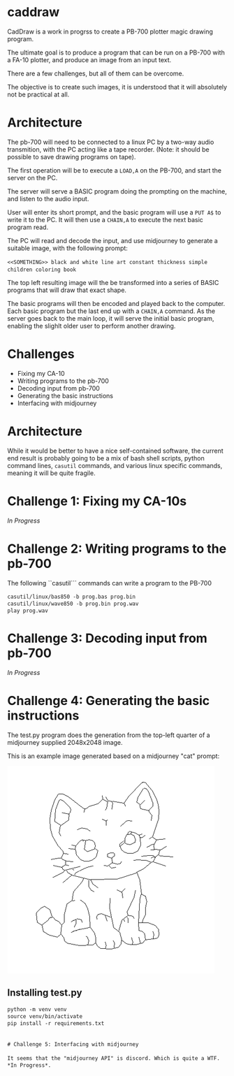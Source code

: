 # caddraw

CadDraw is a work in progrss to create a PB-700 plotter magic drawing program.

The ultimate goal is to produce a program that can be run on a PB-700 with a FA-10 plotter, and produce an image from an input text.

There are a few challenges, but all of them can be overcome.

The objective is to create such images, it is understood that it will absolutely not be practical at all.

# Architecture

The pb-700 will need to be connected to a linux PC by a two-way audio transmition, with the PC acting like a tape recorder. (Note: it should be possible to save drawing programs on tape).

The first operation will be to execute a ``LOAD,A`` on the PB-700, and start the server on the PC.

The server will serve a BASIC program doing the prompting on the machine, and listen to the audio input.

User will enter its short prompt, and the basic program will use a ``PUT A$`` to write it to the PC. It will then use a ``CHAIN,A`` to execute the next basic program read.

The PC will read and decode the input, and use midjourney to generate a suitable image, with the following prompt:

``<<SOMETHING>> black and white line art constant thickness simple children coloring book``

The top left resulting image will the be transformed into a series of BASIC programs that will draw that exact shape.

The basic programs will then be encoded and played back to the computer. Each basic program but the last end up with a ``CHAIN,A`` command. As the server goes back to the main loop, it will serve the initial basic program, enabling the slighlt older user to perform another drawing.

# Challenges

* Fixing my CA-10
* Writing programs to the pb-700
* Decoding input from pb-700
* Generating the basic instructions
* Interfacing with midjourney

# Architecture

While it would be better to have a nice self-contained software, the current end result is probably going to be a mix of bash shell scripts, python command lines, ``casutil`` commands, and various linux specific commands, meaning it will be quite fragile.

# Challenge 1: Fixing my CA-10s

*In Progress*

# Challenge 2: Writing programs to the pb-700

The following ``casutil``` commands can write a program to the PB-700

```
casutil/linux/bas850 -b prog.bas prog.bin
casutil/linux/wave850 -b prog.bin prog.wav
play prog.wav
```

# Challenge 3: Decoding input from pb-700

*In Progress*

# Challenge 4: Generating the basic instructions

The test.py program does the generation from the top-left quarter of a midjourney supplied 2048x2048 image.

This is an example image generated based on a midjourney "cat" prompt:

![A cat](images/sample3-out.png)

## Installing test.py

```
python -m venv venv
source venv/bin/activate
pip install -r requirements.txt


# Challenge 5: Interfacing with midjourney

It seems that the "midjourney API" is discord. Which is quite a WTF. *In Progress*.
